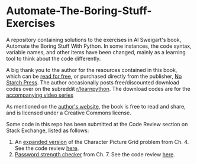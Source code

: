# Automate-The-Boring-Stuff-Exercises
A repository containing solutions to the exercises in Al Sweigart's book, Automate the Boring Stuff With Python. In some instances, the code syntax, variable names, and other items have been changed, mainly as a learning tool to think about the code differently.

A big thank you to the author for the resources contained in this book, which can be [read for free](https://automatetheboringstuff.com/), or purchased directly from the publisher, [No Starch Press](https://nostarch.com/automatestuff2). The author occasionally posts free/discounted download codes over on the subreddit [r/learnpython](https://www.reddit.com/r/learnpython/). The download codes are for the [accompanying video series](https://www.udemy.com/course/automate/learn/lecture/3309062#overview) 

As mentioned on the [author's website](https://inventwithpython.com/), the book is free to read and share, and is licensed under a Creative Commons license. 

Some code in this repo has been submitted at the Code Review section on Stack Exchange, listed as follows: 
1. An [expanded version](https://github.com/ajoh504/Automate-The-Boring-Stuff-Exercises/blob/main/CH%204%20Lists/10_character_picture_grid2.py) of the Character Picture Grid problem from Ch. 4. See the code review [here](https://codereview.stackexchange.com/questions/267666/expanding-on-a-problem-from-automate-the-boring-stuff).
2. [Password strength checker](https://github.com/ajoh504/Automate-The-Boring-Stuff-Exercises/blob/main/CH%207%20Pattern%20Matching%20With%20Regular%20Expressions/04_password_strengh.py) from Ch. 7. See the code review [here](https://codereview.stackexchange.com/questions/275268/automate-the-boring-stuff-ch-7-password-strength-test).
